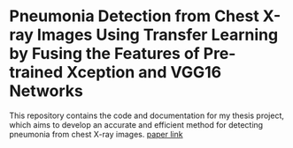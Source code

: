 # Pneumonia Detection from Chest X-ray Images Using Transfer Learning by Fusing the Features of Pre-trained Xception and VGG16 Networks
This repository contains the code and documentation for my thesis project, which aims to develop an accurate and efficient method for detecting pneumonia from chest X-ray images.
[paper link](https://ieeexplore.ieee.org/document/10054672)

